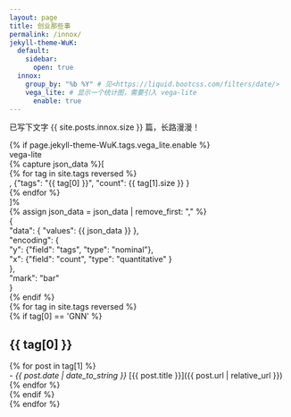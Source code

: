 ```yaml
---
layout: page
title: 创业那些事
permalink: /innox/
jekyll-theme-WuK:
  default:
    sidebar:
      open: true
  innox:
    group_by: "%b %Y" # 见<https://liquid.bootcss.com/filters/date/>
    vega_lite: # 显示一个统计图，需要引入 vega-lite
      enable: true
---
```

已写下文字 {{ site.posts.innox.size }} 篇，长路漫漫！

{% if page.jekyll-theme-WuK.tags.vega_lite.enable %}  
 vega-lite  
 {% capture json_data %}[  
   {% for tag in site.tags reversed %}  
    , {"tags": "{{ tag[0] }}", "count": {{ tag[1].size }} }  
   {% endfor %}  
 ]%  
 {% assign json_data = json_data | remove_first: "," %}  
 {  
   "data": { "values": {{ json_data }} },  
   "encoding": {  
     "y": {"field": "tags", "type": "nominal"},  
     "x": {"field": "count", "type": "quantitative" }  
   },  
   "mark": "bar"  
 }  
{% endif %}  
{% for tag in site.tags reversed %}  
 {% if tag[0] == 'GNN' %}  
   ## {{ tag[0] }}  
   {% for post in tag[1] %}  
     - *{{ post.date | date_to_string }}* [{{ post.title }}]({{ post.url | relative_url }})  
   {% endfor %}  
 {% endif %}  
{% endfor %} 